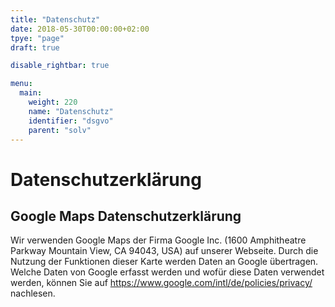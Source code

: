 ```yaml
---
title: "Datenschutz"
date: 2018-05-30T00:00:00+02:00
tpye: "page"
draft: true

disable_rightbar: true

menu:
  main:
    weight: 220
    name: "Datenschutz"
    identifier: "dsgvo"
    parent: "solv"
---
```


# Datenschutzerklärung

## Google Maps Datenschutzerklärung

Wir verwenden Google Maps der Firma Google Inc. (1600 Amphitheatre Parkway Mountain View, CA 94043, USA) auf unserer Webseite. Durch die Nutzung der Funktionen dieser Karte werden Daten an Google übertragen. Welche Daten von Google erfasst werden und wofür diese Daten verwendet werden, können Sie auf https://www.google.com/intl/de/policies/privacy/ nachlesen.